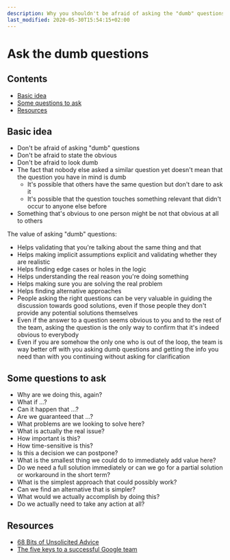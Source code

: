 ```yaml
---
description: Why you shouldn't be afraid of asking the "dumb" questions
last_modified: 2020-05-30T15:54:15+02:00
---
```


# Ask the dumb questions

## Contents

-   [Basic idea](#basic-idea)
-   [Some questions to ask](#some-questions-to-ask)
-   [Resources](#resources)

## Basic idea

-   Don't be afraid of asking "dumb" questions
-   Don't be afraid to state the obvious
-   Don't be afraid to look dumb
-   The fact that nobody else asked a similar question yet doesn't mean that the question you have in mind is dumb
    -   It's possible that others have the same question but don't dare to ask it
    -   It's possible that the question touches something relevant that didn't occur to anyone else before
-   Something that's obvious to one person might be not that obvious at all to others

The value of asking "dumb" questions:

-   Helps validating that you're talking about the same thing and that 
-   Helps making implicit assumptions explicit and validating whether they are realistic
-   Helps finding edge cases or holes in the logic
-   Helps understanding the real reason you're doing something
-   Helps making sure you are solving the real problem
-   Helps finding alternative approaches
-   People asking the right questions can be very valuable in guiding the discussion towards good solutions, even if those people they don't provide any potential solutions themselves
-   Even if the answer to a question seems obvious to you and to the rest of the team, asking the question is the only way to confirm that it's indeed obvious to everybody
-   Even if you are somehow the only one who is out of the loop, the team is way better off with you asking dumb questions and getting the info you need than with you continuing without asking for clarification

## Some questions to ask

-   Why are we doing this, again?
-   What if ...?
-   Can it happen that ...?
-   Are we guaranteed that ...?
-   What problems are we looking to solve here?
-   What is actually the real issue?
-   How important is this?
-   How time-sensitive is this?
-   Is this a decision we can postpone?
-   What is the smallest thing we could do to immediately add value here?
-   Do we need a full solution immediately or can we go for a partial solution or workaround in the short term?
-   What is the simplest approach that could possibly work?
-   Can we find an alternative that is simpler?
-   What would we actually accomplish by doing this?
-   Do we actually need to take any action at all?

## Resources

-   [68 Bits of Unsolicited Advice](https://kk.org/thetechnium/68-bits-of-unsolicited-advice/)
-   [The five keys to a successful Google team](https://rework.withgoogle.com/blog/five-keys-to-a-successful-google-team/)
